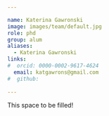 ```yaml
---

name: Katerina Gawronski
image: images/team/default.jpg
role: phd
group: alum
aliases:
  - Katerina Gawronski
links:
#  orcid: 0000-0002-9617-4624
  email: katgawrons@gmail.com
#  github: 
 
---
```


This space to be filled!
